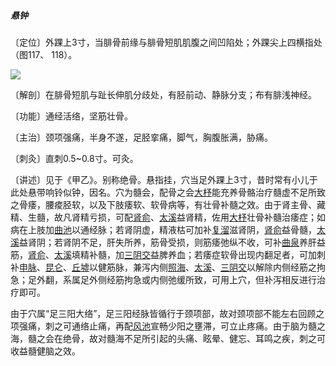 ##### 悬钟

〔定位〕外踝上3寸，当腓骨前缘与腓骨短肌肌腹之间凹陷处；外踝尖上四横指处（图117、 118）。

![](img/图118.jpg)

〔解剖〕在腓骨短肌与趾长伸肌分歧处，有胫前动、静脉分支；布有腓浅神经。

〔功能〕通经活络，坚筋壮骨。

〔主治〕颈项强痛，半身不遂，足胫挛痛，脚气，胸腹胀满，胁痛。

〔刺灸〕直刺0.5~0.8寸。可灸。

〔讲述〕见于《甲乙》。别称绝骨。悬指挂，穴当足外踝上3寸，昔时常有小儿于此处悬带响铃似钟，因名。穴为髓会，配骨之会[大杼](https://www.gmzyjc.com/read/zjs/zjs3.1.7-8-0.0.1.3.11.md)能充养骨骼治疗髓虚不足所致之骨痿，腰痠胫软，以及下肢痿软、软骨病等，有壮骨补髓之效。由于肾主骨、藏精、生髓，故凡肾精亏损，可配[肾俞](https://www.gmzyjc.com/read/zjs/zjs3.1.7-8-0.0.1.3.23.md)、[太溪](https://www.gmzyjc.com/read/zjs/zjs3.1.7-8-0.0.2.3.3.md)益肾精，佐用[大杼](https://www.gmzyjc.com/read/zjs/zjs3.1.7-8-0.0.1.3.11.md)壮骨补髓治痿症；如病在上肢加[曲池](https://www.gmzyjc.com/read/zjs/zjs3.1.1-3-0.1.2.3.11.md)以通经脉；若肾阴虚，精液枯可加补[复溜](https://www.gmzyjc.com/read/zjs/zjs3.1.7-8-0.0.2.3.7.md)滋肾阴，[肾俞](https://www.gmzyjc.com/read/zjs/zjs3.1.7-8-0.0.1.3.23.md)益骨髓，[太溪](https://www.gmzyjc.com/read/zjs/zjs3.1.7-8-0.0.2.3.3.md)益肾阴；若肾阴不足，肝失所养，筋骨受损，则筋痿弛纵不收，可补[曲泉](https://www.gmzyjc.com/read/zjs/zjs3.1.9-12-0.0.4.3.8.md)养肝益筋，[肾俞](https://www.gmzyjc.com/read/zjs/zjs3.1.7-8-0.0.1.3.23.md)、[太溪](https://www.gmzyjc.com/read/zjs/zjs3.1.7-8-0.0.2.3.3.md)填精补髓，加[三阴交](https://www.gmzyjc.com/read/zjs/zjs3.1.4-6-0.0.1.3.6.md)益脾养血；若痿症软骨出现内翻足者，可加刺补[申脉](https://www.gmzyjc.com/read/zjs/zjs3.1.7-8-0.0.1.3.62.md)、[昆仑](https://www.gmzyjc.com/read/zjs/zjs3.1.7-8-0.0.1.3.60.md)、[丘墟](https://www.gmzyjc.com/read/zjs/zjs3.1.9-12-0.0.3.3.40.md)以健筋脉，兼泻内侧[照海](https://www.gmzyjc.com/read/zjs/zjs3.1.7-8-0.0.2.3.6.md)、[太溪](https://www.gmzyjc.com/read/zjs/zjs3.1.7-8-0.0.2.3.3.md)、[三阴交](https://www.gmzyjc.com/read/zjs/zjs3.1.4-6-0.0.1.3.6.md)以解除内侧经筋之拘急；足外翻，系属足外侧经筋拘急或内侧弛缓所致，可用上穴，但补泻相反进行治疗即可。

由于穴属“足三阳大络”，足三阳经脉皆循行于颈项部，故对颈项部不能左右回顾之项强痛，刺之可通络止痛，再配[风池](https://www.gmzyjc.com/read/zjs/zjs3.1.9-12-0.0.3.3.20.md)宣畅少阳之壅滞，可立止疼痛。由于脑为髓之海，髓之会在绝骨，故对髓海不足所引起的头痛、眩晕、健忘、耳鸣之疾，刺之可收益髓健脑之效。
